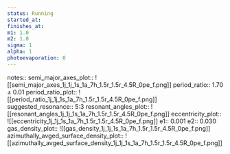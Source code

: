 ```yaml
---
status: Running
started_at:
finishes_at:
m1: 1.0
m2: 1.0
sigma: 1
alpha: 1
photoevaporation: 0
---
```


notes::
semi_major_axes_plot:: ![[semi_major_axes_1j_1j_1s_1a_7h_1.5r_1.5r_4.5R_0pe_f.png]]
period_ratio:: 1.70 ± 0.01
period_ratio_plot:: ![[period_ratio_1j_1j_1s_1a_7h_1.5r_1.5r_4.5R_0pe_f.png]]
suggested_resonance:: 5:3
resonant_angles_plot:: ![[resonant_angles_1j_1j_1s_1a_7h_1.5r_1.5r_4.5R_0pe_f.png]]
eccentricity_plot:: ![[eccentricity_1j_1j_1s_1a_7h_1.5r_1.5r_4.5R_0pe_f.png]]
e1:: 0.001
e2:: 0.030
gas_density_plot:: ![[gas_density_1j_1j_1s_1a_7h_1.5r_1.5r_4.5R_0pe_f.png]]
azimuthally_avged_surface_density_plot:: ![[azimuthally_avged_surface_density_1j_1j_1s_1a_7h_1.5r_1.5r_4.5R_0pe_f.png]]
